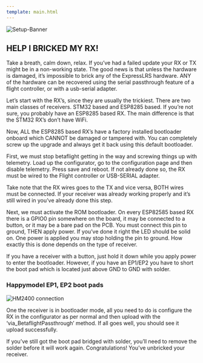 ```yaml
---
template: main.html
---
```


![Setup-Banner](https://raw.githubusercontent.com/ExpressLRS/ExpressLRS-Hardware/master/img/quick-start.png)

## HELP I BRICKED MY RX!

Take a breath, calm down, relax. If you’ve had a failed update your RX or TX might be in a non-working state. The good news is that unless the hardware is damaged, it’s impossible to brick any of the ExpressLRS hardware. ANY of the hardware can be recovered using the serial passthrough feature of a flight controller, or with a usb-serial adapter. 

Let’s start with the RX’s, since they are usually the trickiest. There are two main classes of receivers. STM32 based and ESP8285 based. If you’re not sure, you probably have an ESP8285 based RX. The main difference is that the STM32 RX’s don’t have WiFi. 

Now, ALL the ESP8285 based RX’s have a factory installed bootloader onboard which CANNOT be damaged or tampered with. You can completely screw up the upgrade and always get it back using this default bootloader. 

First, we must stop betaflight getting in the way and screwing things up with telemetry. Load up the configurator, go to the configuration page and then disable telemetry. Press save and reboot. If not already done so, the RX must be wired to the Flight controller or USB-SERIAL adapter. 

Take note that the RX wires goes to the TX and vice versa, BOTH wires must be connected. If your receiver was already working properly and it’s still wired in you’ve already done this step.

Next, we must activate the ROM bootloader. On every ESP82585 based RX there is a GPIO0 pin somewhere on the board, it may be connected to a button, or it may be a bare pad on the PCB. You must connect this pin to ground, THEN apply power. If you’ve done it right the LED should be solid on. One power is applied you may stop holding the pin to ground. How exactly this is done depends on the type of receiver.

If you have a receiver with a button, just hold it down while you apply power to enter the bootloader. However, if you have an EP1/EP2 you have to short the boot pad which is located just above GND to GND with solder. 

### Happymodel EP1, EP2 boot pads

![HM2400 connection](../assets/images/hm2400.png)

One the receiver is in bootloader mode, all you need to do is configure the RX in the configurator as per normal and then upload with the ‘via_BetaflightPassthrough’ method. If all goes well, you should see it upload successfully. 

If you’ve still got the boot pad bridged with solder, you’ll need to remove the solder before it will work again. Congratulations! You’ve unbricked your receiver. 
